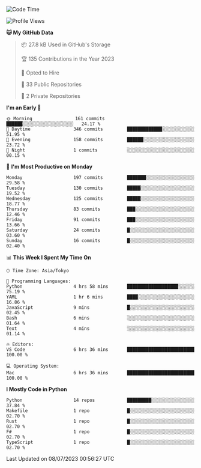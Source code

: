 <!--START_SECTION:waka-->
![Code Time](http://img.shields.io/badge/Code%20Time-694%20hrs%2049%20mins-blue)

![Profile Views](http://img.shields.io/badge/Profile%20Views-0-blue)

**🐱 My GitHub Data** 

> 📦 27.8 kB Used in GitHub's Storage 
 > 
> 🏆 135 Contributions in the Year 2023
 > 
> 💼 Opted to Hire
 > 
> 📜 33 Public Repositories 
 > 
> 🔑 2 Private Repositories 
 > 
**I'm an Early 🐤** 

```text
🌞 Morning                161 commits         ██████░░░░░░░░░░░░░░░░░░░   24.17 % 
🌆 Daytime                346 commits         █████████████░░░░░░░░░░░░   51.95 % 
🌃 Evening                158 commits         ██████░░░░░░░░░░░░░░░░░░░   23.72 % 
🌙 Night                  1 commits           ░░░░░░░░░░░░░░░░░░░░░░░░░   00.15 % 
```
📅 **I'm Most Productive on Monday** 

```text
Monday                   197 commits         ███████░░░░░░░░░░░░░░░░░░   29.58 % 
Tuesday                  130 commits         █████░░░░░░░░░░░░░░░░░░░░   19.52 % 
Wednesday                125 commits         █████░░░░░░░░░░░░░░░░░░░░   18.77 % 
Thursday                 83 commits          ███░░░░░░░░░░░░░░░░░░░░░░   12.46 % 
Friday                   91 commits          ███░░░░░░░░░░░░░░░░░░░░░░   13.66 % 
Saturday                 24 commits          █░░░░░░░░░░░░░░░░░░░░░░░░   03.60 % 
Sunday                   16 commits          █░░░░░░░░░░░░░░░░░░░░░░░░   02.40 % 
```


📊 **This Week I Spent My Time On** 

```text
🕑︎ Time Zone: Asia/Tokyo

💬 Programming Languages: 
Python                   4 hrs 58 mins       ███████████████████░░░░░░   75.19 % 
YAML                     1 hr 6 mins         ████░░░░░░░░░░░░░░░░░░░░░   16.86 % 
JavaScript               9 mins              █░░░░░░░░░░░░░░░░░░░░░░░░   02.45 % 
Bash                     6 mins              ░░░░░░░░░░░░░░░░░░░░░░░░░   01.64 % 
Text                     4 mins              ░░░░░░░░░░░░░░░░░░░░░░░░░   01.14 % 

🔥 Editors: 
VS Code                  6 hrs 36 mins       █████████████████████████   100.00 % 

💻 Operating System: 
Mac                      6 hrs 36 mins       █████████████████████████   100.00 % 
```

**I Mostly Code in Python** 

```text
Python                   14 repos            █████████░░░░░░░░░░░░░░░░   37.84 % 
Makefile                 1 repo              █░░░░░░░░░░░░░░░░░░░░░░░░   02.70 % 
Rust                     1 repo              █░░░░░░░░░░░░░░░░░░░░░░░░   02.70 % 
F#                       1 repo              █░░░░░░░░░░░░░░░░░░░░░░░░   02.70 % 
TypeScript               1 repo              █░░░░░░░░░░░░░░░░░░░░░░░░   02.70 % 
```




 Last Updated on 08/07/2023 00:56:27 UTC
<!--END_SECTION:waka-->
